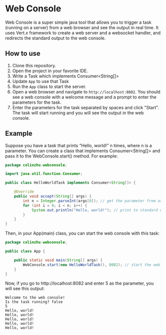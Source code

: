 # Web Console

Web Console is a super simple java tool that allows you to trigger a task (running on a server) from a web browser and see the output in real time. It uses Vert.x framework to create a web server and a websocket handler, and redirects the standard output to the web console. 

## How to use

1. Clone this repository.
2. Open the project in your favorite IDE.
3. Write a Task which implements Consumer<String[]>
4. Update `App` to use that Task
5. Run the `App` class to start the server.
6. Open a web browser and navigate to `http://localhost:8082`. You should see a web console with a welcome message and a prompt to enter the parameters for the task.
7. Enter the parameters for the task separated by spaces and click "Start". The task will start running and you will see the output in the web console.

## Example

Suppose you have a task that prints “Hello, world!” n times, where n is a parameter. You can create a class that implements Consumer<String[]> and pass it to the WebConsole.start() method. For example:

```java
package colinzhu.webconsole;

import java.util.function.Consumer;

public class HelloWorldTask implements Consumer<String[]> {

    @Override
    public void accept(String[] args) {
        int n = Integer.parseInt(args[0]); // get the parameter from args
        for (int i = 0; i < n; i++) {
            System.out.println("Hello, world!"); // print to standard output
        }
    }
}
```

Then, in your App(main) class, you can start the web console with this task:
```java
package colinzhu.webconsole;

public class App {

    public static void main(String[] args) {
        WebConsole.start(new HelloWorldTask(), 8082); // start the web console with HelloWorldTask and port 8082
    }
}
```

Now, if you go to http://localhost:8082 and enter 5 as the parameter, you will see this output:

```text
Welcome to the web console!
Is the task running? false
5
Hello, world!
Hello, world!
Hello, world!
Hello, world!
Hello, world!

```